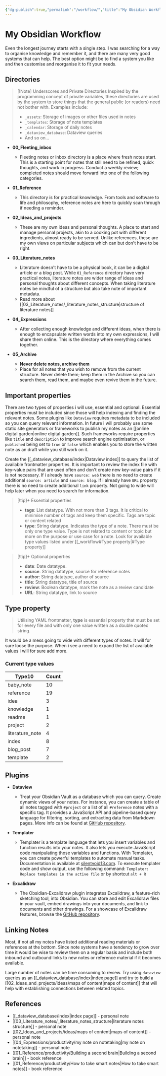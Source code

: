 ```yaml
---
{"dg-publish":true,"permalink":"/workflow/","title":"My Obsidian Workflow","tags":["index","obsidian","workflow"]}
---
```



# My Obsidian Workflow

Even the longest journey starts with a single step. I was searching for a way to organise knowledge and remember it, and there are many very good systems that can help. The best option might be to find a system you like and then customise and reorganise it to fit your needs.

## Directories

>[!Note] Underscores and Private Directories
>Inspired by the programming concept of private variables, these directories are used by the system to store things that the general public (or readers) need not bother with. Examples include:
> - `_assets`: Storage of images or other files used in notes
> - `_templates`: Storage of note templates
> - `_calendar`: Storage of daily notes
> - `_dataview_database`: Dataview queries
> - And so on...

- **00_Fleeting_inbox**
	- Fleeting notes or inbox directory is a place where fresh notes start. This is a starting point for notes that still need to be refined, quick thoughts, and work in progress. Conduct a weekly review; completed notes should move forward into one of the following categories.

- **01_Reference**
	- This directory is for practical knowledge. From tools and software to life and philosophy, reference notes are here to quickly scan through if needing a reminder.

- **02_Ideas_and_projects**
	- These are my own ideas and personal thoughts. A place to start and manage personal projects, akin to a cooking pot with different ingredients, almost ready to be served. Unlike references, these are my own views on particular subjects which can but don't have to be right.

- **03_Literature_notes**
	- Literature doesn't have to be a physical book, it can be a digital article or a blog post. While `01_Reference` directory have very practical notes, literature notes are wider range of ideas and personal thoughts about different concepts. When taking literature notes be mindful of a structure but also take note of important metadata.
	- Read more about [[03_Literature_notes/_literature_notes_structure\|structure of literature notes]]

- **04_Expressions**
	- After collecting enough knowledge and different ideas, when there is enough to encapsulate written words into my own expressions, I will share them online. This is the directory where everything comes together.

- **05_Archive**
	- **Never delete notes, archive them**
	- Place for all notes that you wish to remove from the current structure. Never delete them; keep them in the Archive so you can search them, read them, and maybe even revive them in the future.

## Important properties

There are two types of properties i will use, essential and optional. Essential properties must be included since those will help indexing and finding the relevant notes. Some plugins like `Dataview` requires metadata to be included so you can query relevant information. In future i will probably use some static site generators or frameworks to publish my notes as an [[online digital garden\|online digital garden]]. Such frameworks require properties like `title` and `description` to improve search engine optimisation, or `published` being set to `true` or `false` which enables you to store the written note as an draft while you still work on it.

Create the [[_dataview_database/index\|Dataview index]] to query the list of available frontmatter properties. It is important to review the index file with key-value pairs that are used often and don't create new key-value pairs if it is not necessary. If i already have `source: web` there is no need to create additional `source: article` and `source: blog`. If i already have `URL` property there is no need to create additional `link` property. Not going to wide will help later when you need to search for information.

>[!tip]+ Essential properties
>- **tags**: List datatype. With not more than 3 tags. It is critical to minimise number of tags and keep them specific. Tags are topic or content related
>- **type**: String datatype. Indicates the type of a note. There must be only one type value. Type is not related to content or topic but more on the purpose or use case for a note. Look for available type values listed under [[_workflow#Type property\|#Type property]]

>[!tip]+ Optional properties
>- **date**: Date datatype.
>- **source**. String datatype, source for reference notes
>- **author**: String datatype, author of source
>- **title**: String datatype, title of source
>- **review**: Boolean datatype, mark the note as a review candidate
>- **URL**: String datatype, link to source

## Type property

>Utilising YAML frontmatter, **type**  is essential property that must be set for every file and with only one value written as a double quoted string.

It would be a mess going to wide with different types of notes. It will for sure loose the purpose. When i see a need to expand the list of available values i will for sure add more.

<h3><span>Current type values</span></h3><div><table class="dataview table-view-table"><thead class="table-view-thead"><tr class="table-view-tr-header"><th class="table-view-th"><span>Type</span><span class="dataview small-text">10</span></th><th class="table-view-th"><span>Count</span></th></tr></thead><tbody class="table-view-tbody"><tr><td><span>baby_note</span></td><td>10</td></tr><tr><td><span>reference</span></td><td>19</td></tr><tr><td><span>idea</span></td><td>3</td></tr><tr><td><span>knowledge</span></td><td>1</td></tr><tr><td><span>readme</span></td><td>1</td></tr><tr><td><span>project</span></td><td>2</td></tr><tr><td><span>literature_note</span></td><td>4</td></tr><tr><td><span>index</span></td><td>8</td></tr><tr><td><span>blog_post</span></td><td>7</td></tr><tr><td><span>template</span></td><td>2</td></tr></tbody></table></div>

## Plugins

- **Dataview**
	- Treat your Obsidian Vault as a database which you can query. Create dynamic views of your notes. For instance, you can create a table of all notes tagged with `#project` or a list of all `#reference` notes with a specific tag. It provides a JavaScript API and pipeline-based query language for filtering, sorting, and extracting data from Markdown pages. More info can be found at [GitHub repository](https://github.com/blacksmithgu/obsidian-dataview).

- **Templater**
	- Templater is a template language that lets you insert variables and function results into your notes. It also lets you execute JavaScript code manipulating those variables and functions. With Templater, you can create powerful templates to automate manual tasks. Documentation is available at [silentvoid13.com](https://silentvoid13.github.io/Templater/). To execute templater code and show output, use the following command: `Templater: Replace templates in the active file` or by shortcut `alt + R`

- **Excalidraw**
	- The Obsidian-Excalidraw plugin integrates Excalidraw, a feature-rich sketching tool, into Obsidian. You can store and edit Excalidraw files in your vault, embed drawings into your documents, and link to documents and other drawings. For a showcase of Excalidraw features, browse the [GitHub repository](https://github.com/excalidraw/excalidraw).

## Linking Notes

Most, if not all my notes have listed additional reading materials or references at the bottom. Since note systems have a tendency to grow over time it would be wise to review them on a regular basis and include both inbound and outbound links to new notes or reference material if it becomes available.

Large number of notes can be time consuming to review. Try using `dataview` queries as an [[_dataview_database/index\|index page]] and try to build a [[02_Ideas_and_projects/ideas/maps of content\|maps of content]] that will help with establishing connections between related topics.

## References

- [[_dataview_database/index\|index page]] - personal note
- [[03_Literature_notes/_literature_notes_structure\|literature notes structure]] - personal note
- [[02_Ideas_and_projects/ideas/maps of content\|maps of content]] - personal note
- [[04_Expressions/productivity/my note on notetaking\|my note on notetaking]] - personal note
- [[01_Reference/productivity/Building a second brain\|Building a second brain]] - book reference
- [[01_Reference/productivity/How to take smart notes\|How to take smart notes]] - book reference
